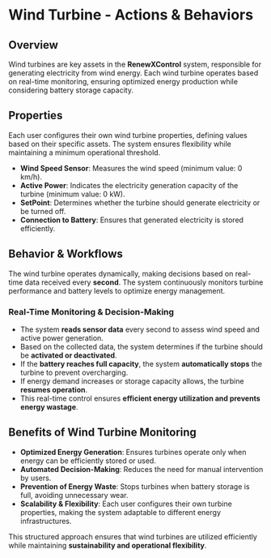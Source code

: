 # Wind Turbine - Actions & Behaviors

## Overview
Wind turbines are key assets in the **RenewXControl** system, responsible for generating electricity from wind energy. Each wind turbine operates based on real-time monitoring, ensuring optimized energy production while considering battery storage capacity.

## Properties
Each user configures their own wind turbine properties, defining values based on their specific assets. The system ensures flexibility while maintaining a minimum operational threshold.

- **Wind Speed Sensor**: Measures the wind speed (minimum value: 0 km/h).
- **Active Power**: Indicates the electricity generation capacity of the turbine (minimum value: 0 kW).
- **SetPoint**: Determines whether the turbine should generate electricity or be turned off.
- **Connection to Battery**: Ensures that generated electricity is stored efficiently.

## Behavior & Workflows
The wind turbine operates dynamically, making decisions based on real-time data received every **second**. The system continuously monitors turbine performance and battery levels to optimize energy management.

### Real-Time Monitoring & Decision-Making
- The system **reads sensor data** every second to assess wind speed and active power generation.
- Based on the collected data, the system determines if the turbine should be **activated or deactivated**.
- If the **battery reaches full capacity**, the system **automatically stops** the turbine to prevent overcharging.
- If energy demand increases or storage capacity allows, the turbine **resumes operation**.
- This real-time control ensures **efficient energy utilization and prevents energy wastage**.

## Benefits of Wind Turbine Monitoring
- **Optimized Energy Generation**: Ensures turbines operate only when energy can be efficiently stored or used.
- **Automated Decision-Making**: Reduces the need for manual intervention by users.
- **Prevention of Energy Waste**: Stops turbines when battery storage is full, avoiding unnecessary wear.
- **Scalability & Flexibility**: Each user configures their own turbine properties, making the system adaptable to different energy infrastructures.

This structured approach ensures that wind turbines are utilized efficiently while maintaining **sustainability and operational flexibility**.

